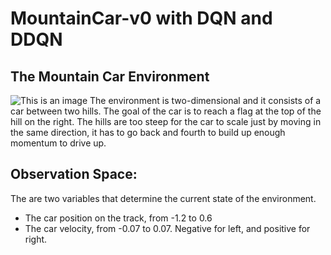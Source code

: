 # MountainCar-v0 with DQN and DDQN
## The Mountain Car Environment
![This is an image](https://cdn-images-1.medium.com/max/800/1*nbCSvWmyS_BUDz_WAJyKUw.gif)
The environment is two-dimensional and it consists of a car between two hills. 
The goal of the car is to reach a flag at the top of the hill on the right. 
The hills are too steep for the car to scale just by moving in the same direction, 
it has to go back and fourth to build up enough momentum to drive up.
## Observation Space:
The are two variables that determine the current state of the environment.

- The car position on the track, from -1.2 to 0.6
- The car velocity, from -0.07 to 0.07. Negative for left, and positive for right.
